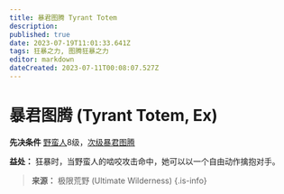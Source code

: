 ```yaml
---
title: 暴君图腾 Tyrant Totem
description: 
published: true
date: 2023-07-19T11:01:33.641Z
tags: 狂暴之力, 图腾狂暴之力
editor: markdown
dateCreated: 2023-07-11T00:08:07.527Z
---
```


# 暴君图腾 (Tyrant Totem, Ex)

**先决条件** [野蛮人](/野蛮人)8级，[次级暴君图腾](/狂暴之力/次级暴君图腾)

**益处：** 狂暴时，当野蛮人的啮咬攻击命中，她可以以一个自由动作擒抱对手。

> **来源：** 极限荒野 (Ultimate Wilderness)
{.is-info}

